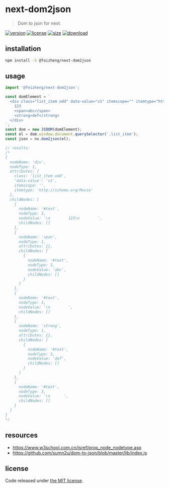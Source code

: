 # next-dom2json
> Dom to json for next.

[![version][version-image]][version-url]
[![license][license-image]][license-url]
[![size][size-image]][size-url]
[![download][download-image]][download-url]

## installation
```bash
npm install -S @feizheng/next-dom2json
```

## usage
```js
import '@feizheng/next-dom2json';

const domElement = `
  <div class="list_item odd" data-value="v1" itemscope="" itemtype="http://schema.org/Movie">
    123
    <span>abc</span>
    <strong>def</strong>
  </div>
`;
const dom = new JSDOM(domElement);
const el = dom.window.document.querySelector('.list_item');
const json = nx.dom2json(el);

// results:
/*
{
  nodeName: 'div',
  nodeType: 1,
  attributes: {
    class: 'list_item odd',
    'data-value': 'v1',
    itemscope: '',
    itemtype: 'http://schema.org/Movie'
  },
  childNodes: [
    {
      nodeName: '#text',
      nodeType: 3,
      nodeValue: '\n        123\n        ',
      childNodes: []
    },
    {
      nodeName: 'span',
      nodeType: 1,
      attributes: {},
      childNodes: [
        {
          nodeName: '#text',
          nodeType: 3,
          nodeValue: 'abc',
          childNodes: []
        }
      ]
    },
    {
      nodeName: '#text',
      nodeType: 3,
      nodeValue: '\n        ',
      childNodes: []
    },
    {
      nodeName: 'strong',
      nodeType: 1,
      attributes: {},
      childNodes: [
        {
          nodeName: '#text',
          nodeType: 3,
          nodeValue: 'def',
          childNodes: []
        }
      ]
    },
    {
      nodeName: '#text',
      nodeType: 3,
      nodeValue: '\n      ',
      childNodes: []
    }
  ]
}
*/
```

## resources
- https://www.w3school.com.cn/jsref/prop_node_nodetype.asp
- https://github.com/sumn2u/dom-to-json/blob/master/lib/index.js



## license
Code released under [the MIT license](https://github.com/afeiship/next-dom2json/blob/master/LICENSE.txt).

[version-image]: https://img.shields.io/npm/v/@feizheng/next-dom2json
[version-url]: https://npmjs.org/package/@feizheng/next-dom2json

[license-image]: https://img.shields.io/npm/l/@feizheng/next-dom2json
[license-url]: https://github.com/afeiship/next-dom2json/blob/master/LICENSE.txt

[size-image]: https://img.shields.io/bundlephobia/minzip/@feizheng/next-dom2json
[size-url]: https://github.com/afeiship/next-dom2json/blob/master/dist/next-dom2json.min.js

[download-image]: https://img.shields.io/npm/dm/@feizheng/next-dom2json
[download-url]: https://www.npmjs.com/package/@feizheng/next-dom2json
